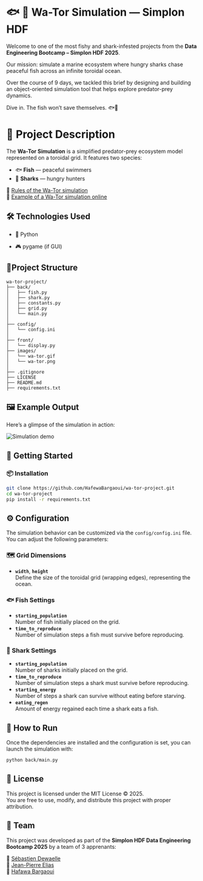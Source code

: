 # 🐟 🦈 Wa-Tor Simulation —  Simplon HDF
  

Welcome to one of the most fishy and shark-infested projects from the **Data Engineering Bootcamp – Simplon HDF 2025**.  

Our mission: simulate a marine ecosystem where hungry sharks chase peaceful fish across an infinite toroidal ocean.

Over the course of 9 days, we tackled this brief by designing and building an object-oriented simulation tool that helps explore predator-prey dynamics.

Dive in. The fish won’t save themselves. 🐟🦈
  
  
# 📌 Project Description  
  
The **Wa-Tor Simulation** is a simplified predator-prey ecosystem model represented on a toroidal grid. It features two species:  
- 🐟 **Fish** — peaceful swimmers  
- 🦈 **Sharks** — hungry hunters  
  
🔗 [Rules of the Wa-Tor simulation](https://en.wikipedia.org/wiki/Wa-Tor#Rules)  
🔗 [Example of a Wa-Tor simulation online](https://wa-tor.saidone.org/)


## 🛠️ Technologies Used  
  
-   🐍 Python
  
- 🎮 pygame (if GUI)   

## 📁Project Structure  
  
```
wa-tor-project/
├── back/
│   ├── fish.py
│   ├── shark.py
│   ├── constants.py
│   ├── grid.py
│   └── main.py
│
├── config/
│   └── config.ini
│
├── front/
│   └── display.py
├── images/
│   └── wa-tor.gif
│   └── wa-tor.png
│
├── .gitignore
├── LICENSE
├── README.md
├── requirements.txt

```
  
  
## 🖼️ Example Output  
  
Here’s a glimpse of the simulation in action:  
  

![Simulation demo](images/wa-tor.gif)
  
  
## 🚀 Getting Started  
  
### 📦 Installation  
  
```bash  
git clone https://github.com/HafewaBargaoui/wa-tor-project.git
cd wa-tor-project
pip install -r requirements.txt
```
## ⚙️ Configuration

The simulation behavior can be customized via the `config/config.ini` file. You can adjust the following parameters:

### 🗺️ Grid Dimensions
- **`width`**, **`height`**  
  Define the size of the toroidal grid (wrapping edges), representing the ocean.

### 🐟 Fish Settings
- **`starting_population`**  
  Number of fish initially placed on the grid.
- **`time_to_reproduce`**  
  Number of simulation steps a fish must survive before reproducing.

### 🦈 Shark Settings
- **`starting_population`**  
  Number of sharks initially placed on the grid.
- **`time_to_reproduce`**  
  Number of simulation steps a shark must survive before reproducing.
- **`starting_energy`**  
  Number of steps a shark can survive without eating before starving.
- **`eating_regen`**  
  Amount of energy regained each time a shark eats a fish.


## 🧪 How to Run

Once the dependencies are installed and the configuration is set, you can launch the simulation with:

```bash
python back/main.py 
```

## 📜 License

This project is licensed under the MIT License ©️ 2025.  
You are free to use, modify, and distribute this project with proper attribution.


## 👥 Team

This project was developed as part of the **Simplon HDF Data Engineering Bootcamp 2025** by a team of 3 apprenants:

🔗 [Sébastien Dewaelle](https://github.com/cebdewaelle)  
🔗 [Jean-Pierre Elias](https://github.com/seiyakazana)  
🔗 [Hafawa Bargaoui](https://github.com/HafewaBargaoui)

